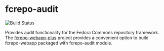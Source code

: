 fcrepo-audit
============

[![Build Status](https://travis-ci.org/fcrepo4-labs/fcrepo-audit.png?branch=master)](https://travis-ci.org/fcrepo4-labs/fcrepo-audit)

Provides audit functionality for the Fedora Commons repository framework. The [fcrepo-webapp-plus](https://github.com/fcrepo4-labs/fcrepo-webapp-plus) project provides a convenient option to build fcrepo-webapp packaged with fcrepo-audit module.

